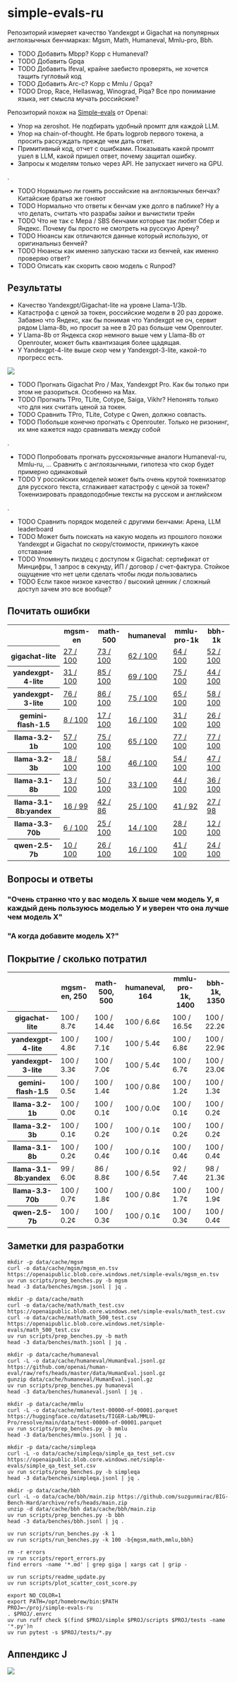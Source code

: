 
# simple-evals-ru

Репозиторий измеряет качество Yandexgpt и Gigachat на популярных англоязычных бенчмарках: Mgsm, Math, Humaneval, Mmlu-pro, Bbh.

- TODO Добавить Mbpp? Корр с Humaneval?
- TODO Добавить Gpqa
- TODO Добавить Ifeval, крайне заебисто проверять, не хочется тащить гугловый код
- TODO Добавить Arc-c? Корр с Mmlu / Gpqa?
- TODO Drop, Race, Hellaswag, Winograd, Piqa? Все про понимание языка, нет смысла мучать российские?

Репозиторий похож на <a href="https://github.com/openai/simple-evals">Simple-evals</a> от Openai:
- Упор на zeroshot. Не подбирать удобный промпт для каждой LLM.
- Упор на chain-of-thought. Не брать logprob первого токена, а просить рассуждать прежде чем дать ответ.
- Примитивный код, отчет с ошибками. Показывать какой промпт ушел в LLM, какой пришел ответ, почему защитал ошибку.
- Запросы к моделям только через API. Не запускает ничего на GPU.

.

- TODO Нормально ли гонять российские на англоязычных бенчах? Китайские братья же гоняют
- TODO Нормально что ответы к бенчам уже долго в паблике? Ну а что делать, считать что разрабы зайки и вычистили трейн
- TODO Что не так с Мера / SBS бенчами которые так любят Сбер и Яндекс. Почему бы просто не смотреть на русскую Арену?
- TODO Нюансы как отличаются данные который использую, от оригинальныз бенчей?
- TODO Нюансы как именно запускаю таски из бенчей, как именно проверяю ответ?
- TODO Описать как скорить свою модель с Runpod?

## Результаты

- Качество Yandexgpt/Gigachat-lite на уровне Llama-1/3b.
- Катастрофа с ценой за токен, российские модели в 20 раз дороже. Забавно что Яндекс, как бы понимая что Yandexgpt не оч, сервит рядом Llama-8b, но просит за нее в 20 раз больше чем Openrouter.
- У Llama-8b от Яндекса скор немного выше чем у Llama-8b от Openrouter, может быть квантизация более щадящая.
- У Yandexgpt-4-lite выше скор чем у Yandexgpt-3-lite, какой-то прогресс есть.


<img src="images/cost_score.svg"/>

- TODO Прогнать Gigachat Pro / Max, Yandexgpt Pro. Как бы только при этом не разориться. Особенно на Max.
- TODO Прогнать TPro, TLite, Cotype, Saiga, Vikhr? Непонять только что для них считать ценой за токен.
- TODO Сравнить TPro, TLite, Cotype c Qwen, должно совпасть.
- TODO Побольше конечно прогнать с Openrouter. Только не ризонинг, их мне кажется надо сравнивать между собой

.

- TODO Попробовать прогнать русскоязычные аналоги Humaneval-ru, Mmlu-ru, ... Сравнить с англоязычными, гипотеза что скор будет примерно одинаковый
- TODO У российских моделей может быть очень крутой токенизатор для русского текста, сглаживает катастрофу с ценой за токен? Токенизировать правдоподобные тексты на русском и английском

.

- TODO Сравнить порядок моделей с другими бенчами: Арена, LLM leaderboard
- TODO Может быть поискать на какую модель из прошлого похожи Yandexgpt и Gigachat по скору/стоимости, прикинуть какое отставание
- TODO Упомянуть пиздец с доступом к Gigachat: сертификат от Минцифры, 1 запрос в секунду, ИП / договор / счет-фактура. Стойкое ощущение что нет цели сделать чтобы люди пользовались
- TODO Если такое низкое качество / высокий ценник / сложный доступ зачем это все вообще?

## Почитать ошибки

<section id="errors-table"><table>
<tr>
<th></th>
<th> mgsm-en </th>
<th> math-500 </th>
<th> humaneval </th>
<th> mmlu-pro-1k </th>
<th> bbh-1k </th>
</tr>
<tr>
<th> gigachat-lite </th>
<td> <a href="errors/mgsm/08_gigachat_lite.md"> 27 / 100 </a> </td>
<td> <a href="errors/math/08_gigachat_lite.md"> 73 / 100 </a> </td>
<td> <a href="errors/humaneval/08_gigachat_lite.md"> 62 / 100 </a> </td>
<td> <a href="errors/mmlu/08_gigachat_lite.md"> 64 / 100 </a> </td>
<td> <a href="errors/bbh/08_gigachat_lite.md"> 52 / 100 </a> </td>
</tr>
<tr>
<th> yandexgpt-4-lite </th>
<td> <a href="errors/mgsm/07_yandexgpt_4_lite.md"> 31 / 100 </a> </td>
<td> <a href="errors/math/07_yandexgpt_4_lite.md"> 85 / 100 </a> </td>
<td> <a href="errors/humaneval/07_yandexgpt_4_lite.md"> 69 / 100 </a> </td>
<td> <a href="errors/mmlu/07_yandexgpt_4_lite.md"> 75 / 100 </a> </td>
<td> <a href="errors/bbh/07_yandexgpt_4_lite.md"> 44 / 100 </a> </td>
</tr>
<tr>
<th> yandexgpt-3-lite </th>
<td> <a href="errors/mgsm/09_yandexgpt_3_lite.md"> 76 / 100 </a> </td>
<td> <a href="errors/math/09_yandexgpt_3_lite.md"> 86 / 100 </a> </td>
<td> <a href="errors/humaneval/09_yandexgpt_3_lite.md"> 75 / 100 </a> </td>
<td> <a href="errors/mmlu/09_yandexgpt_3_lite.md"> 65 / 100 </a> </td>
<td> <a href="errors/bbh/09_yandexgpt_3_lite.md"> 58 / 100 </a> </td>
</tr>
<tr>
<th> gemini-flash-1.5 </th>
<td> <a href="errors/mgsm/01_gemini_flash_1_5.md"> 8 / 100 </a> </td>
<td> <a href="errors/math/01_gemini_flash_1_5.md"> 17 / 100 </a> </td>
<td> <a href="errors/humaneval/01_gemini_flash_1_5.md"> 16 / 100 </a> </td>
<td> <a href="errors/mmlu/01_gemini_flash_1_5.md"> 31 / 100 </a> </td>
<td> <a href="errors/bbh/01_gemini_flash_1_5.md"> 26 / 100 </a> </td>
</tr>
<tr>
<th> llama-3.2-1b </th>
<td> <a href="errors/mgsm/02_llama_3_2_1b.md"> 57 / 100 </a> </td>
<td> <a href="errors/math/02_llama_3_2_1b.md"> 75 / 100 </a> </td>
<td> <a href="errors/humaneval/02_llama_3_2_1b.md"> 65 / 100 </a> </td>
<td> <a href="errors/mmlu/02_llama_3_2_1b.md"> 77 / 100 </a> </td>
<td> <a href="errors/bbh/02_llama_3_2_1b.md"> 77 / 100 </a> </td>
</tr>
<tr>
<th> llama-3.2-3b </th>
<td> <a href="errors/mgsm/03_llama_3_2_3b.md"> 18 / 100 </a> </td>
<td> <a href="errors/math/03_llama_3_2_3b.md"> 58 / 100 </a> </td>
<td> <a href="errors/humaneval/03_llama_3_2_3b.md"> 46 / 100 </a> </td>
<td> <a href="errors/mmlu/03_llama_3_2_3b.md"> 54 / 100 </a> </td>
<td> <a href="errors/bbh/03_llama_3_2_3b.md"> 47 / 100 </a> </td>
</tr>
<tr>
<th> llama-3.1-8b </th>
<td> <a href="errors/mgsm/04_llama_3_1_8b.md"> 13 / 100 </a> </td>
<td> <a href="errors/math/04_llama_3_1_8b.md"> 50 / 100 </a> </td>
<td> <a href="errors/humaneval/04_llama_3_1_8b.md"> 33 / 100 </a> </td>
<td> <a href="errors/mmlu/04_llama_3_1_8b.md"> 44 / 100 </a> </td>
<td> <a href="errors/bbh/04_llama_3_1_8b.md"> 36 / 100 </a> </td>
</tr>
<tr>
<th> llama-3.1-8b:yandex </th>
<td> <a href="errors/mgsm/10_llama_3_1_8b.md"> 16 / 99 </a> </td>
<td> <a href="errors/math/10_llama_3_1_8b.md"> 42 / 86 </a> </td>
<td> <a href="errors/humaneval/10_llama_3_1_8b.md"> 25 / 100 </a> </td>
<td> <a href="errors/mmlu/10_llama_3_1_8b.md"> 41 / 92 </a> </td>
<td> <a href="errors/bbh/10_llama_3_1_8b.md"> 27 / 98 </a> </td>
</tr>
<tr>
<th> llama-3.3-70b </th>
<td> <a href="errors/mgsm/05_llama_3_3_70b.md"> 6 / 100 </a> </td>
<td> <a href="errors/math/05_llama_3_3_70b.md"> 25 / 100 </a> </td>
<td> <a href="errors/humaneval/05_llama_3_3_70b.md"> 14 / 100 </a> </td>
<td> <a href="errors/mmlu/05_llama_3_3_70b.md"> 28 / 100 </a> </td>
<td> <a href="errors/bbh/05_llama_3_3_70b.md"> 12 / 100 </a> </td>
</tr>
<tr>
<th> qwen-2.5-7b </th>
<td> <a href="errors/mgsm/06_qwen_2_5_7b.md"> 10 / 100 </a> </td>
<td> <a href="errors/math/06_qwen_2_5_7b.md"> 26 / 100 </a> </td>
<td> <a href="errors/humaneval/06_qwen_2_5_7b.md"> 16 / 100 </a> </td>
<td> <a href="errors/mmlu/06_qwen_2_5_7b.md"> 41 / 100 </a> </td>
<td> <a href="errors/bbh/06_qwen_2_5_7b.md"> 24 / 100 </a> </td>
</tr>
</table>
</section>

## Вопросы и ответы

### "Очень странно что у вас модель Х выше чем модель У, я каждый день пользуюсь моделью У и уверен что она лучше чем модель Х"

### "А когда добавите модель Х?"

## Покрытие / сколько потратил

<section id="cov-table"><table>
<tr>
<th></th>
<th> mgsm-en, 250 </th>
<th> math-500, 500 </th>
<th> humaneval, 164 </th>
<th> mmlu-pro-1k, 1400 </th>
<th> bbh-1k, 1350 </th>
</tr>
<tr>
<th> gigachat-lite </th>
<td> 100 / 8.7¢ </td>
<td> 100 / 14.4¢ </td>
<td> 100 / 6.6¢ </td>
<td> 100 / 16.5¢ </td>
<td> 100 / 22.2¢ </td>
</tr>
<tr>
<th> yandexgpt-4-lite </th>
<td> 100 / 4.8¢ </td>
<td> 100 / 7.1¢ </td>
<td> 100 / 5.4¢ </td>
<td> 100 / 6.8¢ </td>
<td> 100 / 22.9¢ </td>
</tr>
<tr>
<th> yandexgpt-3-lite </th>
<td> 100 / 3.3¢ </td>
<td> 100 / 7.0¢ </td>
<td> 100 / 5.4¢ </td>
<td> 100 / 6.7¢ </td>
<td> 100 / 23.0¢ </td>
</tr>
<tr>
<th> gemini-flash-1.5 </th>
<td> 100 / 0.5¢ </td>
<td> 100 / 1.4¢ </td>
<td> 100 / 0.8¢ </td>
<td> 100 / 1.2¢ </td>
<td> 100 / 1.3¢ </td>
</tr>
<tr>
<th> llama-3.2-1b </th>
<td> 100 / 0.0¢ </td>
<td> 100 / 0.1¢ </td>
<td> 100 / 0.0¢ </td>
<td> 100 / 0.1¢ </td>
<td> 100 / 0.2¢ </td>
</tr>
<tr>
<th> llama-3.2-3b </th>
<td> 100 / 0.1¢ </td>
<td> 100 / 0.2¢ </td>
<td> 100 / 0.1¢ </td>
<td> 100 / 0.2¢ </td>
<td> 100 / 0.2¢ </td>
</tr>
<tr>
<th> llama-3.1-8b </th>
<td> 100 / 0.2¢ </td>
<td> 100 / 0.4¢ </td>
<td> 100 / 0.1¢ </td>
<td> 100 / 0.4¢ </td>
<td> 100 / 0.4¢ </td>
</tr>
<tr>
<th> llama-3.1-8b:yandex </th>
<td> 99 / 6.0¢ </td>
<td> 86 / 8.8¢ </td>
<td> 100 / 6.5¢ </td>
<td> 92 / 7.4¢ </td>
<td> 98 / 21.3¢ </td>
</tr>
<tr>
<th> llama-3.3-70b </th>
<td> 100 / 0.7¢ </td>
<td> 100 / 1.8¢ </td>
<td> 100 / 0.8¢ </td>
<td> 100 / 1.7¢ </td>
<td> 100 / 1.9¢ </td>
</tr>
<tr>
<th> qwen-2.5-7b </th>
<td> 100 / 0.2¢ </td>
<td> 100 / 0.3¢ </td>
<td> 100 / 0.1¢ </td>
<td> 100 / 0.3¢ </td>
<td> 100 / 0.4¢ </td>
</tr>
</table>
</section>

## Заметки для разработки

```
mkdir -p data/cache/mgsm
curl -o data/cache/mgsm/mgsm_en.tsv https://openaipublic.blob.core.windows.net/simple-evals/mgsm_en.tsv
uv run scripts/prep_benches.py -b mgsm
head -3 data/benches/mgsm.jsonl | jq .

mkdir -p data/cache/math
curl -o data/cache/math/math_test.csv https://openaipublic.blob.core.windows.net/simple-evals/math_test.csv
curl -o data/cache/math/math_500_test.csv https://openaipublic.blob.core.windows.net/simple-evals/math_500_test.csv
uv run scripts/prep_benches.py -b math
head -3 data/benches/math.jsonl | jq .

mkdir -p data/cache/humaneval
curl -L -o data/cache/humaneval/HumanEval.jsonl.gz https://github.com/openai/human-eval/raw/refs/heads/master/data/HumanEval.jsonl.gz
gunzip data/cache/humaneval/HumanEval.jsonl.gz
uv run scripts/prep_benches.py humaneval
head -3 data/benches/humaneval.jsonl | jq .

mkdir -p data/cache/mmlu
curl -L -o data/cache/mmlu/test-00000-of-00001.parquet https://huggingface.co/datasets/TIGER-Lab/MMLU-Pro/resolve/main/data/test-00000-of-00001.parquet
uv run scripts/prep_benches.py -b mmlu
head -3 data/benches/mmlu.jsonl | jq .

mkdir -p data/cache/simpleqa
curl -L -o data/cache/simpleqa/simple_qa_test_set.csv https://openaipublic.blob.core.windows.net/simple-evals/simple_qa_test_set.csv 
uv run scripts/prep_benches.py -b simpleqa
head -3 data/benches/simpleqa.jsonl | jq .

mkdir -p data/cache/bbh
curl -L -o data/cache/bbh/main.zip https://github.com/suzgunmirac/BIG-Bench-Hard/archive/refs/heads/main.zip
unzip -d data/cache/bbh data/cache/bbh/main.zip
uv run scripts/prep_benches.py -b bbh
head -3 data/benches/bbh.jsonl | jq .
```

```
uv run scripts/run_benches.py -k 1
uv run scripts/run_benches.py -k 100 -b{mgsm,math,mmlu,bbh}
```

```
rm -r errors
uv run scripts/report_errors.py
find errors -name '*.md' | grep giga | xargs cat | grip -

uv run scripts/readme_update.py
uv run scripts/plot_scatter_cost_score.py
```

```
export NO_COLOR=1
export PATH=/opt/homebrew/bin:$PATH
PROJ=~/proj/simple-evals-ru
. $PROJ/.envrc
uv run ruff check $(find $PROJ/simple $PROJ/scripts $PROJ/tests -name '*.py')n
uv run pytest -s $PROJ/tests/*.py
```

## Аппендикс J

<img src="images/j/quadrant.png">
